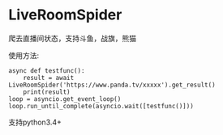 # LiveRoomSpider

爬去直播间状态，支持斗鱼，战旗，熊猫

使用方法:
```
async def testfunc():
    result = await LiveRoomSpider('https://www.panda.tv/xxxxx').get_result()
    print(result)
loop = asyncio.get_event_loop()
loop.run_until_complete(asyncio.wait([testfunc()]))
```

支持python3.4+
